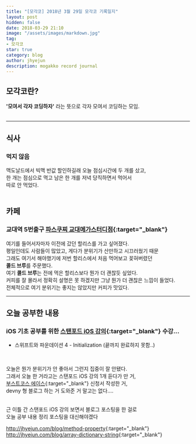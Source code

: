 ```yaml
---
title: "[모각코] 2018년 3월 29일 모각코 기록일지"
layout: post
hidden: false
date: 2018-03-29 21:10
image: "/assets/images/markdown.jpg"
tag:
- 모각코
star: true
category: blog
author: jhyejun
description: mogakko record journal
---
```


## **모각코란?**
**'모여서 각자 코딩하자'** 라는 뜻으로 각자 모여서 코딩하는 모임.<br>
<br>

---

## **식사**
### 먹지 않음<br>
맥도날드에서 빅맥 반값 할인하길래 오늘 점심시간에 두 개를 샀고,<br>
한 개는 점심으로 먹고 남은 한 개를 저녁 당직하면서 먹어서<br>
따로 안 먹었다.<br>
<br>

## **카페**
### 교대역 5번출구 **[파스쿠찌 교대메가스터디점](https://store.naver.com/restaurants/detail?id=33979985){:target="_blank"}**
여기를 들어서자마자 이전에 갔던 할리스를 가고 싶어졌다.<br>
평일인데도 사람들이 많았고, 게다가 분위기가 산만하고 시끄러웠기 때문<br>
그래도 여기서 해야했기에 저번 할리스에서 처음 먹어보고 꽂혀버렸던<br>
**콜드 브루**를 주문했다.<br>
여기 **콜드 브루**는 전에 먹은 할리스보다 뭔가 더 괜찮듯 싶었다.<br>
커피를 잘 몰라서 정확히 설명은 못 하겠지만 그냥 뭔가 더 괜찮은 느낌이 들었다.<br>
전체적으로 여기 분위기는 좋지는 않았지만 커피가 맛있다.

---

## **오늘 공부한 내용**
### iOS 기초 공부를 위한 **[스탠포드 iOS 강의](https://www.inflearn.com/course/stanford-ios-한글자막-강의/){:target="_blank"}** 수강...
- 스위프트와 파운데이션 4 - Initialization (끝까지 완료하지 못함..)
<br>

오늘은 뭔가 분위기가 안 좋아서 그런지 집중이 잘 안됐다.<br>
그래서 오늘 한 거라고는 스탠포드 iOS 강의 1개 듣다가 만 거,<br>
[부스트코스 에이스](http://www.edwith.org/boost-course/intro){:target="_blank"} 신청서 작성한 거,<br>
devny 형 블로그 하는 거 도와준 거 말고는 없다....<br>

<br>
근 이틀 간 스탠포드 iOS 강의 보면서 블로그 포스팅을 한 걸로<br>
오늘 공부 내용 정리 포스팅을 대신해야겠다<br>

<http://jhyejun.com/blog/method-property>{:target="_blank"}<br>
<http://jhyejun.com/blog/array-dictionary-string>{:target="_blank"}